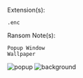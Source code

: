 Extension(s): 
```
.enc
```
Ransom Note(s): 
```
Popup Window
Wallpaper
```
![popup](https://github.com/user-attachments/assets/8a1bfe29-7408-4019-9a29-11c06db08ba8)
![background](https://github.com/user-attachments/assets/9057184e-a954-4aed-8004-5fd43d4d3b16)
